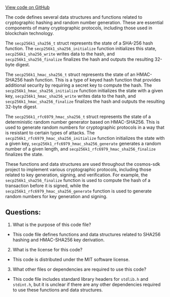 [View code on GitHub](https://github.com/cosmos/cosmos-sdk/blob/main/crypto/keys/secp256k1/internal/secp256k1/libsecp256k1/src/hash.h)

The code defines several data structures and functions related to cryptographic hashing and random number generation. These are essential components of many cryptographic protocols, including those used in blockchain technology.

The `secp256k1_sha256_t` struct represents the state of a SHA-256 hash function. The `secp256k1_sha256_initialize` function initializes this state, `secp256k1_sha256_write` writes data to the hash, and `secp256k1_sha256_finalize` finalizes the hash and outputs the resulting 32-byte digest.

The `secp256k1_hmac_sha256_t` struct represents the state of an HMAC-SHA256 hash function. This is a type of keyed hash function that provides additional security by requiring a secret key to compute the hash. The `secp256k1_hmac_sha256_initialize` function initializes the state with a given key, `secp256k1_hmac_sha256_write` writes data to the hash, and `secp256k1_hmac_sha256_finalize` finalizes the hash and outputs the resulting 32-byte digest.

The `secp256k1_rfc6979_hmac_sha256_t` struct represents the state of a deterministic random number generator based on HMAC-SHA256. This is used to generate random numbers for cryptographic protocols in a way that is resistant to certain types of attacks. The `secp256k1_rfc6979_hmac_sha256_initialize` function initializes the state with a given key, `secp256k1_rfc6979_hmac_sha256_generate` generates a random number of a given length, and `secp256k1_rfc6979_hmac_sha256_finalize` finalizes the state.

These functions and data structures are used throughout the cosmos-sdk project to implement various cryptographic protocols, including those related to key generation, signing, and verification. For example, the `secp256k1_sha256_finalize` function is used to compute the hash of a transaction before it is signed, while the `secp256k1_rfc6979_hmac_sha256_generate` function is used to generate random numbers for key generation and signing.
## Questions: 
 1. What is the purpose of this code file?
- This code file defines functions and data structures related to SHA256 hashing and HMAC-SHA256 key derivation.

2. What is the license for this code?
- This code is distributed under the MIT software license.

3. What other files or dependencies are required to use this code?
- This code file includes standard library headers for `stdlib.h` and `stdint.h`, but it is unclear if there are any other dependencies required to use these functions and data structures.